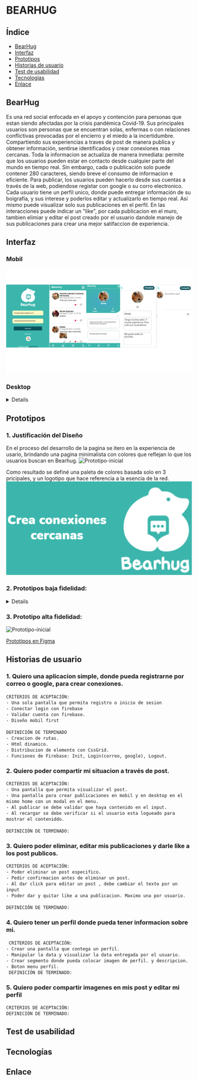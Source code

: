 # BEARHUG

## Índice

* [BearHug](#BearHug)
* [Interfaz](#interfaz)
* [Prototipos](#prototipos)
* [Historias de usuario](#historias-de-usuario)
* [Test de usabilidad](#test-de-usabilidad)
* [Tecnologías](#tecnologias)
* [Enlace](#enlace)

## BearHug 
Es una red social enfocada en el  apoyo y contención para personas que estan siendo afectadas por la crisis pandémica Covid-19. Sus principales usuarios son  personas que se encuentran solas, enfermas o con relaciones conflictivas provocadas por el encierro y el miedo a la incertidumbre. Compartiendo sus experiencias a traves de post de manera publica y obtener información, sentirse identificados y crear conexiones mas cercanas. 
Toda la informacion se actualiza de manera  inmediata: permite que los usuarios pueden estar en contacto desde cualquier parte del mundo en tiempo real.
Sin embargo, cada  o publicación solo puede contener 280 caracteres, siendo breve el consumo de informacion e eficiente. 
Para publicar, los usuarios pueden hacerlo desde sus cuentas a través de la web, podiendose registar con google o su corro electronico.
Cada usuario tiene un perfil unico, donde puede entregar información de su boigrafia, y sus interese y poderlos editar y actualizarlo en tiempo real. Así mismo puede visualizar solo sus publicaciones en  el perfil.
En las interacciones puede indicar un "like", por cada publicacion en el muro, tambien elimiar y editar el post creado por el usuario dandole manejo de sus publicaciones para crear una mejor satifaccion de experiencia.

## Interfaz
### Mobil
![Prototipo-inicial](./src/images/mobilFirst.png) 

### Desktop
<details>

![Prototipo-inicial](./src/images/LoginDesktop.png)
![Prototipo-inicial](./src/images/homeDesktop.png)  
![Prototipo-inicial](./src/images/perfilDesktop.png) 
![Prototipo-inicial](./src/images/editarPerfilDesktop.png)
</details>

## Prototipos
### 1. Justificación del Diseño
En el proceso del desarrollo de la pagina se itero en la experiencia de usario, brindando una pagina minimalista con colores que reflejan lo que los usuarios buscan en Bearhug. 
![Prototipo-inicial](./src/images/JustificacionDelDiseño.png)

Como resultado se definé una paleta de colores basada solo en 3 pricipales, y un logotipo que hace referencia a la esencia  de la red.
![Prototipo-inicial](./src/images/definicion.png)

### 2. Prototipos baja fidelidad:
<details>

![Prototipo-inicial](./src/images/diseñoBajaFidelidad.png)
</details>

### 3. Prototipo alta fidelidad:
![Prototipo-inicial](./src/images/DiseñoFigma.jpg)

[Prototipos en Figma](https://www.figma.com/proto/UAiGqTbsTUJqxgKLDGfsPS/Team-Yoyo---BearHug?node-id=258%3A68&scaling=scale-down&page-id=0%3A1)
## Historias de usuario
### 1. Quiero una aplicacion simple, donde pueda registrarne por correo o google, para crear conexiones.
````
CRITERIOS DE ACEPTACIÓN:
- Una sola pantalla que permita registro o inicio de sesion
- Conectar login con firebase
- Validar cuenta con firebase.
- Diseño mobil first

DEFINICIÓN DE TERMINADO
- Creacion de rutas.
- Html dinamico.
- Distribucion de elemento con CssGrid.
- Funciones de Firebase: Init, Login(correo, google), Logout.
````
### 2. Quiero poder compartir mi situacion a través de post.
````
CRITERIOS DE ACEPTACIÓN:
- Una pantalla que permita visualizar el post.
- Una pantalla para crear publicaciones en mobil y en desktop en el mismo home con un modal en el menu.
- Al publicar se debe validar que haya contenido en el input.
- Al recargar se debe verificar si el usuario esta logueado para mostrar el conteniddo.

DEFINICIÓN DE TERMINADO:

````
### 3. Quiero poder eliminar, editar mis publicaciones y darle like a los post publicos.
````
CRITERIOS DE ACEPTACIÓN:
- Poder eliminar un post especifico. 
- Pedir confirmacion antes de eliminar un post.
- Al dar click para editar un post , debe cambiar el texto por un input 
- Poder dar y quitar like a una publicacion. Maximo una por usuario.

DEFINICIÓN DE TERMINADO:

````
### 4. Quiero tener un perfil donde pueda tener informacion sobre mi.
````
 CRITERIOS DE ACEPTACIÓN:
- Crear una pantalla que contega un perfil. 
- Manipular la data y visualizar la data entregada por el usuario. 
- Crear segmento donde pueda colocar imagen de perfil. y descripcion.
- Boton menu perfil. 
 DEFINICIÓN DE TERMINADO:
````
### 5. Quiero poder compartir imagenes en mis post y editar mi perfil
````
CRITERIOS DE ACEPTACIÓN:
DEFINICIÓN DE TERMINADO:
````
## Test de usabilidad

## Tecnologías

## Enlace
